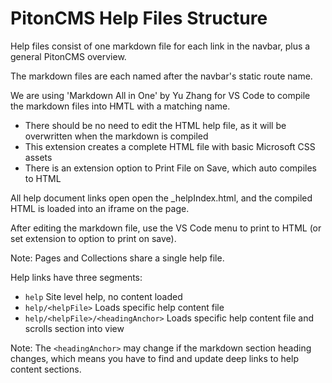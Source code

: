 # PitonCMS Help Files Structure

Help files consist of one markdown file for each link in the navbar, plus a general PitonCMS overview.

The markdown files are each named after the navbar's static route name.

We are using 'Markdown All in One' by Yu Zhang for VS Code to compile the markdown files into HMTL with a matching name.
* There should be no need to edit the HTML help file, as it will be overwritten when the markdown is compiled
* This extension creates a complete HTML file with basic Microsoft CSS assets
* There is an extension option to Print File on Save, which auto compiles to HTML

All help document links open open the _helpIndex.html, and the compiled HTML is loaded into an iframe on the page.

After editing the markdown file, use the VS Code menu to print to HTML (or set extension to option to print on save).

Note: Pages and Collections share a single help file.

Help links have three segments:
* `help` Site level help, no content loaded
* `help/<helpFile>` Loads specific help content file
* `help/<helpFile>/<headingAnchor>` Loads specific help content file and scrolls section into view

Note: The `<headingAnchor>` may change if the markdown section heading changes, which means you have to find and update deep links to help content sections.
